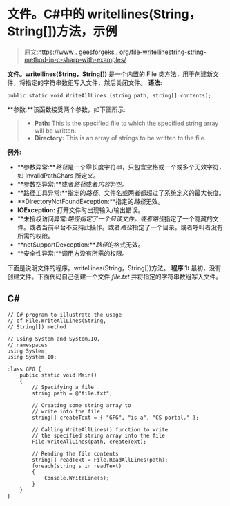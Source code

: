 # 文件。C#中的 writellines(String，String[])方法，示例

> 原文:[https://www . geesforgeks . org/file-writellinestring-string-method-in-c-sharp-with-examples/](https://www.geeksforgeeks.org/file-writealllinesstring-string-method-in-c-sharp-with-examples/)

**文件。writellines(String，String[])** 是一个内置的 File 类方法，用于创建新文件，将指定的字符串数组写入文件，然后关闭文件。
**语法:**

```
public static void WriteAllLines (string path, string[] contents);
```

**参数:**该函数接受两个参数，如下图所示:

> *   **Path:** This is the specified file to which the specified string array will be written.
> *   **Directory:** This is an array of strings to be written to the file.

**例外:**

*   **参数异常:***路径*是一个零长度字符串，只包含空格或一个或多个无效字符，如 InvalidPathChars 所定义。
*   **参数空异常:**或者*路径*或者*内容*为空。
*   **路径工具异常:**指定的*路径*、文件名或两者都超过了系统定义的最大长度。
*   **DirectoryNotFoundException:**指定的*路径*无效。
*   **IOException:** 打开文件时出现输入/输出错误。
*   **未授权访问异常:***路径*指定了一个只读文件。或者*路径*指定了一个隐藏的文件。或者当前平台不支持此操作。或者*路径*指定了一个目录。或者呼叫者没有所需的权限。
*   **notSupportDexception:***路径*的格式无效。
*   **安全性异常:**调用方没有所需的权限。

下面是说明文件的程序。writellines(String，String[])方法。
**程序 1:** 最初，没有创建文件。下面代码自己创建一个文件 *file.txt* 并将指定的字符串数组写入文件。

## C#

```
// C# program to illustrate the usage
// of File.WriteAllLines(String,
// String[]) method

// Using System and System.IO,
// namespaces
using System;
using System.IO;

class GFG {
    public static void Main()
    {
        // Specifying a file
        string path = @"file.txt";

        // Creating some string array to
        // write into the file
        string[] createText = { "GFG", "is a", "CS portal." };

        // Calling WriteAllLines() function to write
        // the specified string array into the file
        File.WriteAllLines(path, createText);

        // Reading the file contents
        string[] readText = File.ReadAllLines(path);
        foreach(string s in readText)
        {
            Console.WriteLine(s);
        }
    }
}
```